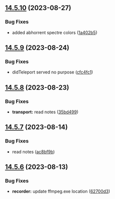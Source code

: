 ## [14.5.10](https://github.com/Torwent/WaspLib/compare/v14.5.9...v14.5.10) (2023-08-27)


### Bug Fixes

* added abhorrent spectre colors ([1a402b5](https://github.com/Torwent/WaspLib/commit/1a402b553f287015a4079122d04d5642cd88d562))



## [14.5.9](https://github.com/Torwent/WaspLib/compare/v14.5.8...v14.5.9) (2023-08-24)


### Bug Fixes

* didTeleport served no purpose ([cfc4fc1](https://github.com/Torwent/WaspLib/commit/cfc4fc16a5a9edc39f434b893600fa51b5a33ff6))



## [14.5.8](https://github.com/Torwent/WaspLib/compare/v14.5.7...v14.5.8) (2023-08-23)


### Bug Fixes

* **transport:** read notes ([35bd499](https://github.com/Torwent/WaspLib/commit/35bd49984d431b36b8e8cb7b714f141c38c9e081))



## [14.5.7](https://github.com/Torwent/WaspLib/compare/v14.5.6...v14.5.7) (2023-08-14)


### Bug Fixes

* read notes ([ac8bf9b](https://github.com/Torwent/WaspLib/commit/ac8bf9b06cd193ec4b458b38facda3a87b9ab672))



## [14.5.6](https://github.com/Torwent/WaspLib/compare/v14.5.5...v14.5.6) (2023-08-13)


### Bug Fixes

* **recorder:** update ffmpeg.exe location ([62700d3](https://github.com/Torwent/WaspLib/commit/62700d3aed2e62f303ec4fcbc7dc5cb187481d01))



